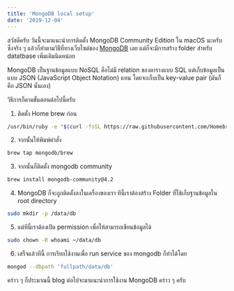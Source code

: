 ```yaml
---
title: 'MongoDB local setup'
date: '2019-12-04'
---
```


สวัสดีครับ วันนี้จะมาแนะนำการติดตั้ง MongoDB Community Edition ใน macOS นะครับ ซึ่งจริง ๆ แล้วก็ทำตามวิธีที่ทางเว็บไซต์ของ [MongoDB](https://docs.mongodb.com/manual/tutorial/install-mongodb-on-os-x/) เลย แต่ก็จะมีการสร้าง folder สำหรับ datatbase เพิ่มเติมนิดหน่อย

MongoDB เป็นฐานข้อมูลแบบ NoSQL คือไม่มี relation ของตารางแบบ SQL แต่เก็บข้อมูลเป็นแบบ JSON (JavaScript Object Notation) แทน โดยจะเก็บเป็น key-value pair (มันก็คือ JSON นั่นเอง)

วิธีการก็ตามขั้นตอนต่อไปนี้ครับ

1. ติดตั้ง Home brew ก่อน

```sh
/usr/bin/ruby -e "$(curl -fsSL https://raw.githubusercontent.com/Homebrew/install/master/install)"
```

2. จากนั้นให้พิมพ์คำสั่ง

```sh
brew tap mongodb/brew
```

3. จากนั้นก็ติดตั้ง mongodb community

```sh
brew install mongodb-community@4.2
```

4. MongoDB ก็จะถูกติดตั้งลงในเครื่องของเรา ทีนี้เราต้องสร้าง Folder ที่ใช้เก็บฐานข้อมูลใน root directory

```sh
sudo mkdir -p /data/db
```

5. แต่ทีนี้เราต้องเปิด permission เพื่อให้สามารถเขียนข้อมูลได้

```sh
sudo chown -R whoami ~/data/db
```

6. เสร็จแล้วทีนี้ การเรียกใช้งานเพื่อ run service ของ mongodb ก็ทำได้โดย

```sh
mongod --dbpath 'fullpath/data/db'
```

คร่าว ๆ ก็ประมาณนี้ blog ต่อไปจะมาแนะนำการใช้งาน MongoDB คร่าว ๆ ครับ
